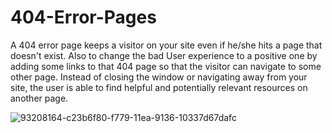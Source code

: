 # 404-Error-Pages
A 404 error page keeps a visitor on your site even if he/she hits a page that doesn't exist. 
Also to change the bad User experience to a positive one by adding some links to that 404 page so that the visitor can navigate to some other page.
Instead of closing the window or navigating away from your site, the user is able to find helpful and potentially relevant resources on another page.

![93208164-c23b6f80-f779-11ea-9136-10337d67dafc](https://user-images.githubusercontent.com/56088741/103654448-e1117c00-4f8b-11eb-9df8-f29d893112e8.png)
